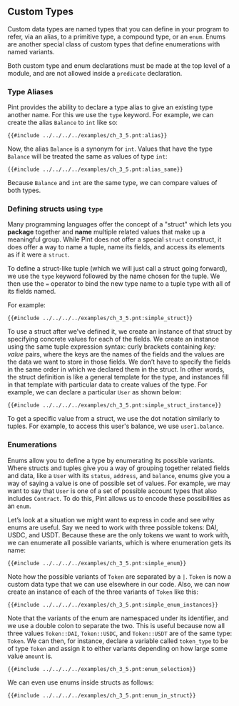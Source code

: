 ## Custom Types

Custom data types are named types that you can define in your program to refer, via an alias, to a
primitive type, a compound type, or an `enum`. Enums are another special class of custom types that
define enumerations with named variants.

Both custom type and enum declarations must be made at the top level of a module, and are not
allowed inside a `predicate` declaration.

### Type Aliases

Pint provides the ability to declare a type alias to give an existing type another name. For this we
use the `type` keyword. For example, we can create the alias `Balance` to `int` like so:

```pint
{{#include ../../../../examples/ch_3_5.pnt:alias}}
```

Now, the alias `Balance` is a synonym for `int`. Values that have the type `Balance` will be treated
the same as values of type `int`:

```pint
{{#include ../../../../examples/ch_3_5.pnt:alias_same}}
```

Because `Balance` and `int` are the same type, we can compare values of both types.

### Defining structs using `type`

Many programming languages offer the concept of a "struct" which lets you **package** together and
**name** multiple related values that make up a meaningful group. While Pint does not offer a
special `struct` construct, it does offer a way to name a tuple, name its fields, and access its
elements as if it were a `struct`.

To define a struct-like tuple (which we will just call a struct going forward), we use the `type`
keyword followed by the name chosen for the tuple. We then use the `=` operator to bind the new type
name to a tuple type with all of its fields named.

For example:

```pint
{{#include ../../../../examples/ch_3_5.pnt:simple_struct}}
```

To use a struct after we’ve defined it, we create an instance of that struct by specifying concrete
values for each of the fields. We create an instance using the same tuple expression syntax: curly
brackets containing _key: value_ pairs, where the keys are the names of the fields and the values
are the data we want to store in those fields. We don’t have to specify the fields in the same order
in which we declared them in the struct. In other words, the struct definition is like a general
template for the type, and instances fill in that template with particular data to create values of
the type. For example, we can declare a particular `User` as shown below:

```pint
{{#include ../../../../examples/ch_3_5.pnt:simple_struct_instance}}
```

To get a specific value from a struct, we use the dot notation similarly to tuples. For example, to
access this user's balance, we use `user1.balance`.

### Enumerations

Enums allow you to define a type by enumerating its possible variants. Where structs and tuples give
you a way of grouping together related fields and data, like a `User` with its `status`, `address`,
and `balance`, enums give you a way of saying a value is one of possible set of values. For example,
we may want to say that `User` is one of a set of possible account types that also includes
`Contract`. To do this, Pint allows us to encode these possibilities as an `enum`.

Let’s look at a situation we might want to express in code and see why enums are useful. Say we need
to work with three possible tokens: DAI, USDC, and USDT. Because these are the only tokens we want
to work with, we can enumerate all possible variants, which is where enumeration gets its name:

```pint
{{#include ../../../../examples/ch_3_5.pnt:simple_enum}}
```

Note how the possible variants of `Token` are separated by a `|`. `Token` is now a custom data type
that we can use elsewhere in our code. Also, we can now create an instance of each of the three
variants of `Token` like this:

```pint
{{#include ../../../../examples/ch_3_5.pnt:simple_enum_instances}}
```

Note that the variants of the enum are namespaced under its identifier, and we use a double colon to
separate the two. This is useful because now all three values `Token::DAI`, `Token::USDC`, and
`Token::USDT` are of the same type: `Token`. We can then, for instance, declare a variable called
`token_type` to be of type `Token` and assign it to either variants depending on how large some
value `amount` is.

```pint
{{#include ../../../../examples/ch_3_5.pnt:enum_selection}}
```

We can even use enums inside structs as follows:

```pint
{{#include ../../../../examples/ch_3_5.pnt:enum_in_struct}}
```
